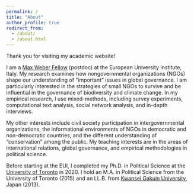 ```yaml
---
permalink: /
title: "About"
author_profile: true
redirect_from:
  - /about/
  - /about.html
---
```



Thank you for visiting my academic website!

I am a [Max Weber Fellow](https://www.eui.eu/ServicesAndAdmin/AcademicService/Fellowships/MaxWeberFellowships) (postdoc) at the European University Institute, Italy. My research examines how nongovernmental organizations (NGOs) shape our understanding of “important” issues in global governance. I am particularly interested in the strategies of small NGOs to survive and be influential in the governance of biodiversity and climate change. In my empirical research, I use mixed-methods, including survey experiments, computational text analysis, social network analysis, and in-depth interviews.

My other interests include civil society participation in intergovernmental organizations, the informational environments of NGOs in democratic and non-democratic countries, and the different understanding of “conservation” among the public. My teaching interests are in the areas of international relations, global governance, and empirical methodologies in political science.

Before starting at the EUI, I completed my Ph.D. in Political Science at the [University of Toronto](https://politics.utoronto.ca/) in 2020. I hold an M.A. in Political Science from the University of Toronto (2015) and an LL.B. from [Kwansei Gakuin University](https://global.kwansei.ac.jp/academics/undergraduate/school_law_politics), Japan (2013).
